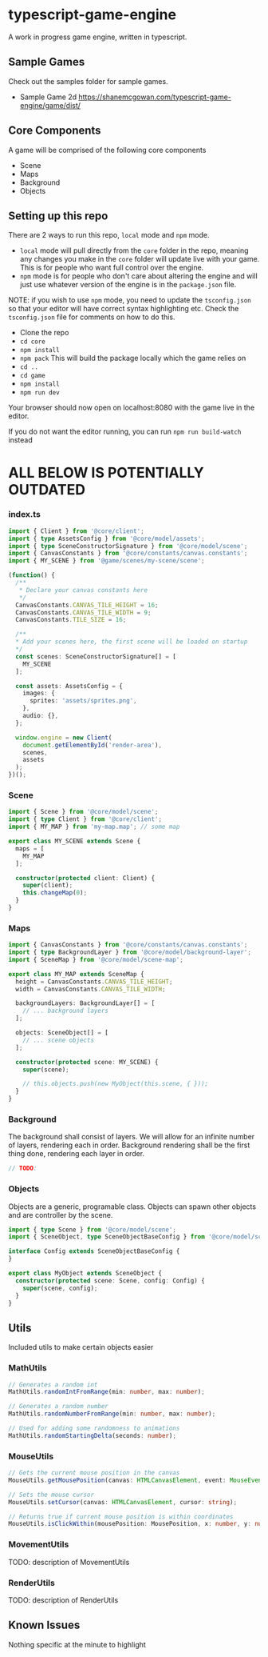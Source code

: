 # typescript-game-engine
A work in progress game engine, written in typescript.

## Sample Games
Check out the samples folder for sample games.
- Sample Game 2d https://shanemcgowan.com/typescript-game-engine/game/dist/

## Core Components
A game will be comprised of the following core components
- Scene
- Maps
- Background
- Objects

## Setting up this repo
There are 2 ways to run this repo, `local` mode and `npm` mode.
- `local` mode will pull directly from the `core` folder in the repo, meaning any changes you make in the `core` folder will update live with your game. This is for people who want full control over the engine.
- `npm` mode is for people who don't care about altering the engine and will just use whatever version of the engine is in the `package.json` file. 

NOTE: if you wish to use `npm` mode, you need to update the `tsconfig.json` so that your editor will have correct syntax highlighting etc. Check the `tsconfig.json` file for comments on how to do this.

- Clone the repo
- `cd core`
- `npm install`
- `npm pack` This will build the package locally which the game relies on
- `cd ..`
- `cd game`
- `npm install`
- `npm run dev`

Your browser should now open on localhost:8080 with the game live in the editor.

If you do not want the editor running, you can run `npm run build-watch` instead

# ALL BELOW IS POTENTIALLY OUTDATED

### index.ts
```TypeScript
import { Client } from '@core/client';
import { type AssetsConfig } from '@core/model/assets';
import { type SceneConstructorSignature } from '@core/model/scene';
import { CanvasConstants } from '@core/constants/canvas.constants';
import { MY_SCENE } from '@game/scenes/my-scene/scene';

(function() {
  /**
   * Declare your canvas constants here
   */
  CanvasConstants.CANVAS_TILE_HEIGHT = 16;
  CanvasConstants.CANVAS_TILE_WIDTH = 9;
  CanvasConstants.TILE_SIZE = 16;

  /**
  * Add your scenes here, the first scene will be loaded on startup
  */
  const scenes: SceneConstructorSignature[] = [
    MY_SCENE
  ];

  const assets: AssetsConfig = {
    images: {
      sprites: 'assets/sprites.png',
    },
    audio: {},
  };

  window.engine = new Client(
    document.getElementById('render-area'),
    scenes,
    assets
  );
})();

```

### Scene
```TypeScript
import { Scene } from '@core/model/scene';
import { type Client } from '@core/client';
import { MY_MAP } from 'my-map.map'; // some map

export class MY_SCENE extends Scene {
  maps = [
    MY_MAP
  ];

  constructor(protected client: Client) {
    super(client);
    this.changeMap(0);
  }
}
```

### Maps
```TypeScript
import { CanvasConstants } from '@core/constants/canvas.constants';
import { type BackgroundLayer } from '@core/model/background-layer';
import { SceneMap } from '@core/model/scene-map';

export class MY_MAP extends SceneMap {
  height = CanvasConstants.CANVAS_TILE_HEIGHT;
  width = CanvasConstants.CANVAS_TILE_WIDTH;

  backgroundLayers: BackgroundLayer[] = [
    // ... background layers
  ];

  objects: SceneObject[] = [
    // ... scene objects
  ];

  constructor(protected scene: MY_SCENE) {
    super(scene);

    // this.objects.push(new MyObject(this.scene, { }));
  }
}
```

### Background
The background shall consist of layers. We will allow for an infinite number of layers, rendering each in order. Background rendering shall be the first thing done, rendering each layer in order.

```TypeScript
// TODO:  
```

### Objects
Objects are a generic, programable class. Objects can spawn other objects and are controller by the scene.

```TypeScript
import { type Scene } from '@core/model/scene';
import { SceneObject, type SceneObjectBaseConfig } from '@core/model/scene-object';

interface Config extends SceneObjectBaseConfig {
}

export class MyObject extends SceneObject {
  constructor(protected scene: Scene, config: Config) {
    super(scene, config);
  }
}
```

## Utils
Included utils to make certain objects easier

### MathUtils
```TypeScript
// Generates a random int
MathUtils.randomIntFromRange(min: number, max: number);
```

```TypeScript
// Generates a random number
MathUtils.randomNumberFromRange(min: number, max: number);
```

```TypeScript
// Used for adding some randomness to animations
MathUtils.randomStartingDelta(seconds: number);
```

### MouseUtils
```TypeScript
// Gets the current mouse position in the canvas
MouseUtils.getMousePosition(canvas: HTMLCanvasElement, event: MouseEvent);
```

```TypeScript
// Sets the mouse cursor
MouseUtils.setCursor(canvas: HTMLCanvasElement, cursor: string);
```

```TypeScript
// Returns true if current mouse position is within coordinates
MouseUtils.isClickWithin(mousePosition: MousePosition, x: number, y: number, width: number, height: number);
```

### MovementUtils
TODO: description of MovementUtils

### RenderUtils
TODO: description of RenderUtils

## Known Issues
Nothing specific at the minute to highlight